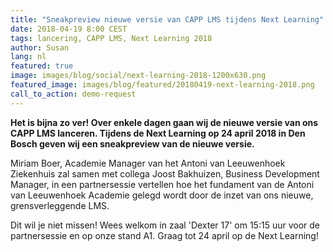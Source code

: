 ```yaml
---
title: "Sneakpreview nieuwe versie van CAPP LMS tijdens Next Learning"
date: 2018-04-19 8:00 CEST
tags: lancering, CAPP LMS, Next Learning 2018
author: Susan
lang: nl
featured: true
image: images/blog/social/next-learning-2018-1200x630.png
featured_image: images/blog/featured/20180419-next-learning-2018.png
call_to_action: demo-request
---
```


**​Het is bijna zo ver! Over enkele dagen gaan wij de nieuwe versie van ons CAPP LMS​ lanceren.
Tijdens de Next Learning op 24 april 2018 in Den Bosch​ geven wij een sneakpreview van de nieuwe versie.**

Miriam Boer, Academie Manager van het Antoni van Leeuwenhoek Ziekenhuis zal samen met collega Joost Bakhuizen, Business Development Manager, in een partnersessie vertellen hoe het fundament van de Antoni van Leeuwenhoek Academie gelegd wordt door de inzet van ons nieuwe, grensverleggende LMS.

Dit wil je niet missen! Wees welkom in zaal 'Dexter 17' om 15:15 uur voor de partnersessie en op onze stand A1. Graag tot 24 april op de Next Learning!​
